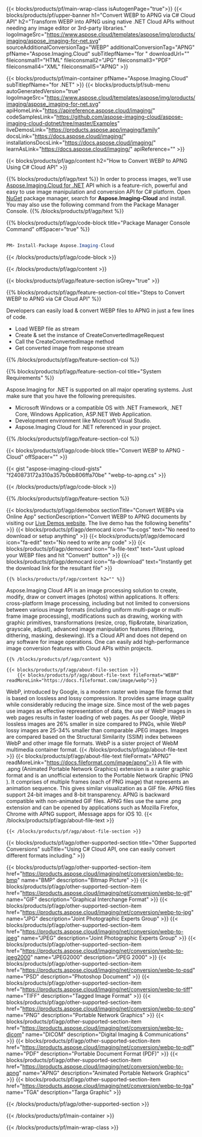 ﻿---
title:  
weight: 1
url: /Net/conversion/webp-to-apng/
description: Sample code for WEBP to APNG  C# Cloud API conversion. Use API example code for batch WEBP files to APNG {action} within any .NET based application. 
---

{{< blocks/products/pf/main-wrap-class isAutogenPage="true">}}
{{< blocks/products/pf/upper-banner h1="Convert WEBP to APNG via C# Cloud API" h2="Transform WEBP into APNG using native .NET Cloud APIs without needing any image editor or 3rd-party libraries." logoImageSrc="https://www.aspose.cloud/templates/aspose/img/products/imaging/aspose_imaging-for-net.svg" sourceAdditionalConversionTag="WEBP" additionalConversionTag="APNG" pfName="Aspose.Imaging.Cloud" subTitlepfName="for " downloadUrl="" fileiconsmall1="HTML" fileiconsmall2="JPG" fileiconsmall3="PDF" fileiconsmall4="XML" fileiconsmall5="APNG" >}}


{{< blocks/products/pf/main-container pfName="Aspose.Imaging.Cloud" subTitlepfName="for .NET" >}}
{{< blocks/products/pf/sub-menu autoGeneratedVersion="true" logoImageSrc="https://www.aspose.cloud/templates/aspose/img/products/imaging/aspose_imaging-for-net.svg" apiHomeLink="https://apireference.aspose.cloud/imaging/" codeSamplesLink="https://github.com/aspose-imaging-cloud/aspose-imaging-cloud-dotnet/tree/master/Examples" liveDemosLink="https://products.aspose.app/imaging/family" docsLink="https://docs.aspose.cloud/imaging/" installationsDocsLink="https://docs.aspose.cloud/imaging/" learnAsLink="https://docs.aspose.cloud/imaging/" apiReference="" >}}

{{< blocks/products/pf/agp/content h2="How to Convert WEBP to APNG Using C# Cloud API" >}}

{{% blocks/products/pf/agp/text %}}
In order to process images, we’ll use
[Aspose.Imaging.Cloud for .NET](https://products.aspose.cloud/imaging/net) 
 API which is a feature-rich, powerful and easy to use image manipulation and conversion API for C# platform. Open
 [NuGet](https://www.nuget.org/packages/Aspose.Imaging-Cloud/) 
 package manager, search for
 **Aspose.Imaging-Cloud** 
 and install. You may also use the following command from the Package Manager Console.
{{% /blocks/products/pf/agp/text %}}

{{% blocks/products/pf/agp/code-block title="Package Manager Console Command" offSpacer="true" %}}
```cs

PM> Install-Package Aspose.Imaging-Cloud

```
{{< /blocks/products/pf/agp/code-block >}}

{{< /blocks/products/pf/agp/content >}}

{{< blocks/products/pf/agp/feature-section isGrey="true" >}}

{{% blocks/products/pf/agp/feature-section-col title="Steps to Convert WEBP to APNG via C# Cloud API" %}}

Developers can easily load & convert WEBP files to APNG in just a few lines of code.

+ Load WEBP  file as stream
+ Create & set the instance of CreateConvertedImageRequest 
+ Call the CreateConvertedImage method
+ Get converted image from response stream

{{% /blocks/products/pf/agp/feature-section-col %}}

{{% blocks/products/pf/agp/feature-section-col title="System Requirements" %}}

Aspose.Imaging for .NET is supported on all major operating systems. Just make sure that you have the following prerequisites.
-  Microsoft Windows or a compatible OS with .NET Framework, .NET Core, Windows Application, ASP.NET Web Application.
-  Development environment like Microsoft Visual Studio.
-  Aspose.Imaging Cloud for .NET referenced in your project.

{{% /blocks/products/pf/agp/feature-section-col %}}

{{< blocks/products/pf/agp/code-block title="Convert WEBP to APNG - Cloud" offSpacer="" >}}

{{< gist "aspose-imaging-cloud-gists" "f240873172a310a357b0bb806ffa70be" "webp-to-apng.cs" >}}

{{< /blocks/products/pf/agp/code-block >}}

{{% /blocks/products/pf/agp/feature-section %}}


<!-- aboutfile Starts -->
   {{< blocks/products/pf/agp/demobox sectionTitle="Convert WEBPs via Online App" sectionDescription="Convert WEBP to APNG documents by visiting our [Live Demos website](https://products.aspose.app/imaging/conversion). The live demo has the following benefits" >}}
            {{< blocks/products/pf/agp/democard icon="fa-cogs" text="No need to download or setup anything" >}}
            {{< blocks/products/pf/agp/democard icon="fa-edit" text="No need to write any code" >}}
            {{< blocks/products/pf/agp/democard icon="fa-file-text" text="Just upload your WEBP files and hit \"Convert\" button" >}}
            {{< blocks/products/pf/agp/democard icon="fa-download" text="Instantly get the download link for the resultant file" >}}

    {{% blocks/products/pf/agp/content h2="" %}}

Aspose.Imaging Cloud API is an image processing solution to create, modify, draw or convert images (photos) within applications. It offers: cross-platform Image processing, including but not limited to conversions between various image formats (including uniform multi-page or multi-frame image processing), modifications such as drawing, working with graphic primitives, transformations (resize, crop, flip&rotate, binarization, grayscale, adjust), advanced image manipulation features (filtering, dithering, masking, deskewing). It’s a Cloud API and does not depend on any software for image operations. One can easily add high-performance image conversion features with Cloud APIs within projects. 
    
    {{% /blocks/products/pf/agp/content %}}

    {{< blocks/products/pf/agp/about-file-section >}}       
        {{< blocks/products/pf/agp/about-file-text fileFormat="WEBP" readMoreLink="https://docs.fileformat.com/image/webp">}}
WebP, introduced by Google, is a modern raster web image file format that is based on lossless and lossy compression. It provides same image quality while considerably reducing the image size. Since most of the web pages use images as effective representation of data, the use of WebP images in web pages results in faster loading of web pages. As per Google, WebP lossless images are 26% smaller in size compared to PNGs, while WebP lossy images are 25-34% smaller than comparable JPEG images. Images are compared based on the Structural Similarity (SSIM) index between WebP and other image file formats. WebP is a sister project of WebM multimedia container format.
        {{< /blocks/products/pf/agp/about-file-text >}}
        {{< blocks/products/pf/agp/about-file-text fileFormat="APNG" readMoreLink="https://docs.fileformat.com/image/apng">}}
A file with .apng (Animated Portable Network Graphics) extension is a raster graphic format and is an unofficial extension to the Portable Network Graphic (PNG ). It comprises of multiple frames (each of PNG image) that represents an animation sequence. This gives similar visualization as a GIF file. APNG files support 24-bit images and 8-bit transparency. APNG is backward compatible with non-animated GIF files. APNG files use the same .png extension and can be opened by applications such as Mozilla Firefox, Chrome with APNG support, iMessage apps for iOS 10.
        {{< /blocks/products/pf/agp/about-file-text >}}

    {{< /blocks/products/pf/agp/about-file-section >}}

<!-- aboutfile Ends -->

{{< blocks/products/pf/agp/other-supported-section title="Other Supported Conversions" subTitle="Using C# Cloud API, one can easily convert different formats including." >}}

{{< blocks/products/pf/agp/other-supported-section-item href="https://products.aspose.cloud/imaging/net/conversion/webp-to-bmp" name="BMP" description="Bitmap Picture" >}}
{{< blocks/products/pf/agp/other-supported-section-item href="https://products.aspose.cloud/imaging/net/conversion/webp-to-gif" name="GIF" description="Graphical Interchange Format" >}}
{{< blocks/products/pf/agp/other-supported-section-item href="https://products.aspose.cloud/imaging/net/conversion/webp-to-jpg" name="JPG" description="Joint Photographic Experts Group" >}}
{{< blocks/products/pf/agp/other-supported-section-item href="https://products.aspose.cloud/imaging/net/conversion/webp-to-jpeg" name="JPEG" description="Joint Photographic Experts Group" >}}
{{< blocks/products/pf/agp/other-supported-section-item href="https://products.aspose.cloud/imaging/net/conversion/webp-to-jpeg2000" name="JPEG2000" description="JPEG 2000" >}}
{{< blocks/products/pf/agp/other-supported-section-item href="https://products.aspose.cloud/imaging/net/conversion/webp-to-psd" name="PSD" description="Photoshop Document" >}}
{{< blocks/products/pf/agp/other-supported-section-item href="https://products.aspose.cloud/imaging/net/conversion/webp-to-tiff" name="TIFF" description="Tagged Image Format" >}}
{{< blocks/products/pf/agp/other-supported-section-item href="https://products.aspose.cloud/imaging/net/conversion/webp-to-png" name="PNG" description="Portable Network Graphics" >}}
{{< blocks/products/pf/agp/other-supported-section-item href="https://products.aspose.cloud/imaging/net/conversion/webp-to-dicom" name="DICOM" description="Digital Imaging & Communications" >}}
{{< blocks/products/pf/agp/other-supported-section-item href="https://products.aspose.cloud/imaging/net/conversion/webp-to-pdf" name="PDF" description="Portable Document Format (PDF)" >}}
{{< blocks/products/pf/agp/other-supported-section-item href="https://products.aspose.cloud/imaging/net/conversion/webp-to-apng" name="APNG" description="Animated Portable Network Graphics" >}}
{{< blocks/products/pf/agp/other-supported-section-item href="https://products.aspose.cloud/imaging/net/conversion/webp-to-tga" name="TGA" description="Targa Graphic" >}}

{{< /blocks/products/pf/agp/other-supported-section >}}

{{< /blocks/products/pf/main-container >}}
    
{{< /blocks/products/pf/main-wrap-class >}}
